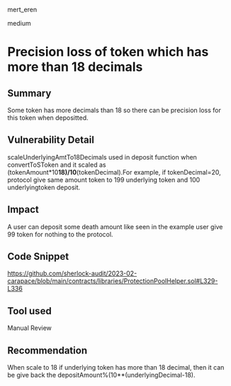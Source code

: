 mert_eren

medium

# Precision loss of token which has more than 18 decimals

## Summary
Some token has more decimals than 18 so there can be precision loss for this token when depositted. 
## Vulnerability Detail
scaleUnderlyingAmtTo18Decimals used in deposit function when convertToSToken and it scaled as (tokenAmount*10**18)/10**(tokenDecimal).For example, if tokenDecimal=20, protocol give same amount token to 199 underlying token and 100 underlyingtoken deposit.
## Impact
A user can deposit some death amount like seen in the example user give 99 token for nothing to the protocol. 
## Code Snippet
https://github.com/sherlock-audit/2023-02-carapace/blob/main/contracts/libraries/ProtectionPoolHelper.sol#L329-L336
## Tool used

Manual Review

## Recommendation
When scale to 18 if underlying token has more than 18 decimal, then it can be give back the depositAmount%(10**(underlyingDecimal-18).